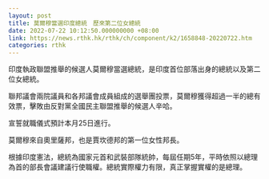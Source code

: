 ```yaml
---
layout: post
title: 莫爾穆當選印度總統　歷來第二位女總統
date: 2022-07-22 10:12:50.000000000 +08:00
link: https://news.rthk.hk/rthk/ch/component/k2/1658848-20220722.htm
categories: rthk
---
```


印度執政聯盟推舉的候選人莫爾穆當選總統，是印度首位部落出身的總統以及第二位女總統。  

聯邦議會兩院議員和各邦議會成員組成的選舉團投票，莫爾穆獲得超過一半的總有效票，擊敗由反對黨全國民主聯盟推舉的候選人辛哈。

宣誓就職儀式預計本月25日進行。 

莫爾穆來自奧里薩邦，也是賈坎德邦的第一位女性邦長。

根據印度憲法，總統為國家元首和武裝部隊統帥，每屆任期5年，平時依照以總理為首的部長會議建議行使職權。總統實際權力有限，真正掌握實權的是總理。
